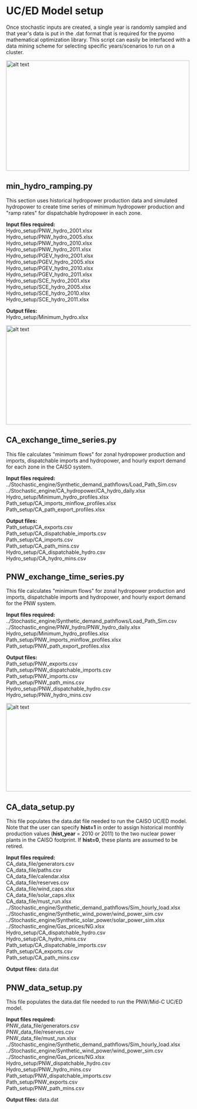 # UC/ED Model setup
Once stochastic inputs are created, a single year is randomly sampled and that year's data is put in the .dat format that is required for the pyomo mathematical optimization library. This script can easily be interfaced with a data mining scheme for selecting specific years/scenarios to run on a cluster. 

<img src="https://github.com/romulus97/CAPOW/blob/master/Images/readme5.png" alt="alt text" width="500" height="300">

## min_hydro_ramping.py
This section uses historical hydropower production data and simulated hydropower to create time series of minimum hydropower production and "ramp rates" for dispatchable hydropower in each zone.

**Input files required:** <br/>
Hydro_setup/PNW_hydro_2001.xlsx <br/>
Hydro_setup/PNW_hydro_2005.xlsx <br/>
Hydro_setup/PNW_hydro_2010.xlsx <br/>
Hydro_setup/PNW_hydro_2011.xlsx <br/>
Hydro_setup/PGEV_hydro_2001.xlsx <br/>
Hydro_setup/PGEV_hydro_2005.xlsx <br/>
Hydro_setup/PGEV_hydro_2010.xlsx <br/>
Hydro_setup/PGEV_hydro_2011.xlsx <br/>
Hydro_setup/SCE_hydro_2001.xlsx <br/>
Hydro_setup/SCE_hydro_2005.xlsx <br/>
Hydro_setup/SCE_hydro_2010.xlsx <br/>
Hydro_setup/SCE_hydro_2011.xlsx <br/>

**Output files:** <br/>
Hydro_setup/Minimum_hydro.xlsx <br/>

<img src="https://github.com/romulus97/CAPOW/blob/master/Images/readme6.png" alt="alt text" width="530" height="270">

## CA_exchange_time_series.py
This file calculates "minimum flows" for zonal hydropower production and imports, dispatchable imports and hydropower, and hourly export demand for each zone in the CAISO system.

**Input files required:** <br/>
../Stochastic_engine/Synthetic_demand_pathflows/Load_Path_Sim.csv <br/>
../Stochastic_engine/CA_hydropower/CA_hydro_daily.xlsx <br/>
Hydro_setup/Minimum_hydro_profiles.xlsx <br/>
Path_setup/CA_imports_minflow_profiles.xlsx <br/>
Path_setup/CA_path_export_profiles.xlsx <br/>

**Output files:** <br/>
Path_setup/CA_exports.csv <br/>
Path_setup/CA_dispatchable_imports.csv <br/>
Path_setup/CA_imports.csv <br/>
Path_setup/CA_path_mins.csv <br/>
Hydro_setup/CA_dispatchable_hydro.csv <br/>
Hydro_setup/CA_hydro_mins.csv <br/>

## PNW_exchange_time_series.py
This file calculates "minimum flows" for zonal hydropower production and imports, dispatchable imports and hydropower, and hourly export demand for the PNW system.

**Input files required:** <br/>
../Stochastic_engine/Synthetic_demand_pathflows/Load_Path_Sim.csv <br/>
../Stochastic_engine/PNW_hydro/PNW_hydro_daily.xlsx <br/>
Hydro_setup/Minimum_hydro_profiles.xlsx <br/>
Path_setup/PNW_imports_minflow_profiles.xlsx <br/>
Path_setup/PNW_path_export_profiles.xlsx <br/>

**Output files:** <br/>
Path_setup/PNW_exports.csv <br/>
Path_setup/PNW_dispatchable_imports.csv <br/>
Path_setup/PNW_imports.csv <br/>
Path_setup/PNW_path_mins.csv <br/>
Hydro_setup/PNW_dispatchable_hydro.csv <br/>
Hydro_setup/PNW_hydro_mins.csv <br/>

<img src="https://github.com/romulus97/CAPOW/blob/master/Images/readme7.png" alt="alt text" width="530" height="240">

## CA_data_setup.py
This file populates the data.dat file needed to run the CAISO UC/ED model. Note that the user can specify **hist=1** in order to assign historical monthly production values (**hist_year** = 2010 or 2011) to the two nuclear power plants in the CAISO footprint. If **hist=0**, these plants are assumed to be retired.

**Input files required:** <br/>
CA_data_file/generators.csv<br/>
CA_data_file/paths.csv<br/>
CA_data_file/calendar.xlsx<br/>
CA_data_file/reserves.csv<br/>
CA_data_file/wind_caps.xlsx<br/>
CA_data_file/solar_caps.xlsx<br/>
CA_data_file/must_run.xlsx<br/>
../Stochastic_engine/Synthetic_demand_pathflows/Sim_hourly_load.xlsx<br/>
../Stochastic_engine/Synthetic_wind_power/wind_power_sim.csv<br/>
../Stochastic_engine/Synthetic_solar_power/solar_power_sim.xlsx<br/>
../Stochastic_engine/Gas_prices/NG.xlsx<br/>
Hydro_setup/CA_dispatchable_hydro.csv<br/>
Hydro_setup/CA_hydro_mins.csv<br/>
Path_setup/CA_dispatchable_imports.csv<br/>
Path_setup/CA_exports.csv<br/>
Path_setup/CA_path_mins.csv<br/>

**Output files:** 
data.dat <br/>

## PNW_data_setup.py
This file populates the data.dat file needed to run the PNW/Mid-C UC/ED model. 

**Input files required:** <br/>
PNW_data_file/generators.csv<br/>
PNW_data_file/reserves.csv<br/>
PNW_data_file/must_run.xlsx<br/>
../Stochastic_engine/Synthetic_demand_pathflows/Sim_hourly_load.xlsx<br/>
../Stochastic_engine/Synthetic_wind_power/wind_power_sim.csv<br/>
../Stochastic_engine/Gas_prices/NG.xlsx<br/>
Hydro_setup/PNW_dispatchable_hydro.csv<br/>
Hydro_setup/PNW_hydro_mins.csv<br/>
Path_setup/PNW_dispatchable_imports.csv<br/>
Path_setup/PNW_exports.csv<br/>
Path_setup/PNW_path_mins.csv<br/>

**Output files:** 
data.dat <br/>
